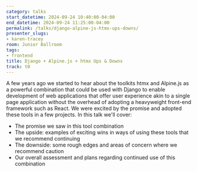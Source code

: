 ```yaml
---
category: talks
start_datetime: 2024-09-24 10:40:00-04:00
end_datetime: 2024-09-24 11:25:00-04:00
permalink: /talks/django-alpine-js-htmx-ups-downs/
presenter_slugs:
- karen-tracey
room: Junior Ballroom
tags:
- frontend
title: Django + Alpine.js + htmx Ups & Downs
track: t0
---
```


A few years ago we started to hear about the toolkits htmx and Alpine.js as a powerful combination that could  be used with Django to enable development of web applications that offer user experience akin to a single page application without the overhead of adopting a heavyweight front-end framework such as React. We were excited by the promise and adopted these tools in a few projects. In this talk we'll cover:

- The promise we saw in this tool combination
- The upside: examples of exciting wins in ways of using these tools that we recommend continuing
- The downside: some rough edges and areas of concern where we recommend caution
- Our overall assessment and plans regarding continued use of this combination
